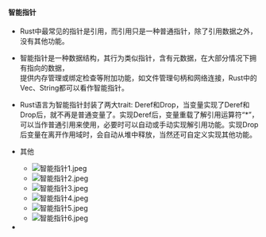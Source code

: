#### 智能指针

- Rust中最常见的指针是引用，而引用只是一种普通指针，除了引用数据之外，没有其他功能。
- 智能指针是一种数据结构，其行为类似指针，含有元数据，在大部分情况下拥有指向的数据，  
  提供内存管理或绑定检查等附加功能，如文件管理句柄和网络连接，Rust中的Vec、String都可以看作智能指针。
- Rust语言为智能指针封装了两大trait:
  Deref和Drop，当变量实现了Deref和Drop后，就不再是普通变量了。实现Deref后，变量重载了解引用运算符“*”，  
  可以当作普通引用来使用，必要时可以自动或手动实现解引用功能。实现Drop后变量在离开作用域时，会自动从堆中释放，当然还可自定义实现其他功能。

- 其他
    - ![智能指针1.jpeg](images%2F%E6%99%BA%E8%83%BD%E6%8C%87%E9%92%881.jpeg)
    - ![智能指针2.jpeg](images%2F%E6%99%BA%E8%83%BD%E6%8C%87%E9%92%882.jpeg)
    - ![智能指针3.jpeg](images%2F%E6%99%BA%E8%83%BD%E6%8C%87%E9%92%883.jpeg)
    - ![智能指针4.jpeg](images%2F%E6%99%BA%E8%83%BD%E6%8C%87%E9%92%884.jpeg)
    - ![智能指针5.jpeg](images%2F%E6%99%BA%E8%83%BD%E6%8C%87%E9%92%885.jpeg)
    - ![智能指针6.jpeg](images%2F%E6%99%BA%E8%83%BD%E6%8C%87%E9%92%886.jpeg)
- 